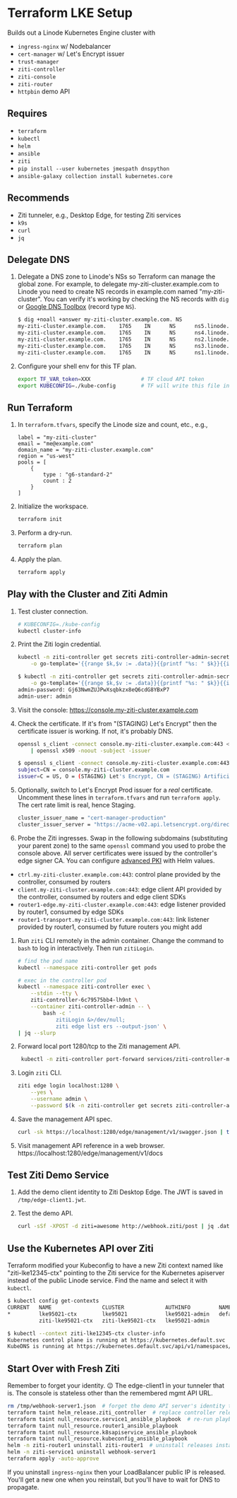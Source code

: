 # Terraform LKE Setup

Builds out a Linode Kubernetes Engine cluster with 

* `ingress-nginx` w/ Nodebalancer
* `cert-manager` w/ Let's Encrypt issuer
* `trust-manager`
* `ziti-controller`
* `ziti-console`
* `ziti-router`
* `httpbin` demo API

## Requires

* `terraform`
* `kubectl`
* `helm`
* `ansible`
* `ziti`
* `pip install --user kubernetes jmespath dnspython`
* `ansible-galaxy collection install kubernetes.core`

## Recommends

* Ziti tunneler, e.g., Desktop Edge, for testing Ziti services
* `k9s`
* `curl`
* `jq`

## Delegate DNS

1. Delegate a DNS zone to Linode's NSs so Terraform can manage the global zone. For example, to delegate my-ziti-cluster.example.com to Linode you need to create NS records in example.com named "my-ziti-cluster". You can verify it's working by checking the NS records with `dig` or [Google DNS Toolbox](https://toolbox.googleapps.com/apps/dig/#NS/) (record type `NS`).

    ```bash
    $ dig +noall +answer my-ziti-cluster.example.com. NS
    my-ziti-cluster.example.com.    1765    IN      NS      ns5.linode.com.
    my-ziti-cluster.example.com.    1765    IN      NS      ns4.linode.com.
    my-ziti-cluster.example.com.    1765    IN      NS      ns2.linode.com.
    my-ziti-cluster.example.com.    1765    IN      NS      ns3.linode.com.
    my-ziti-cluster.example.com.    1765    IN      NS      ns1.linode.com.
    ```

1. Configure your shell env for this TF plan.

    ```bash
    export TF_VAR_token=XXX                # TF cloud API token
    export KUBECONFIG=./kube-config        # TF will write this file in plan dir
    ```

## Run Terraform

1. In `terraform.tfvars`, specify the Linode size and count, etc., e.g.,

    ```hcl
    label = "my-ziti-cluster"
    email = "me@example.com"
    domain_name = "my-ziti-cluster.example.com"
    region = "us-west"
    pools = [
        {
            type : "g6-standard-2"
            count : 2
        }
    ]
    ```

1. Initialize the workspace.

    ```bash
    terraform init
    ```

1. Perform a dry-run.

    ```bash
    terraform plan
    ```

1. Apply the plan.

    ```bash
    terraform apply
    ```

## Play with the Cluster and Ziti Admin

1. Test cluster connection.

    ```bash
    # KUBECONFIG=./kube-config
    kubectl cluster-info
    ```

1. Print the Ziti login credential.

    ```bash
    kubectl -n ziti-controller get secrets ziti-controller-admin-secret \
        -o go-template='{{range $k,$v := .data}}{{printf "%s: " $k}}{{if not $v}}{{$v}}{{else}}{{$v | base64decode}}{{end}}{{"\n"}}{{end}}' 
    ```

    ```bash
    $ kubectl -n ziti-controller get secrets ziti-controller-admin-secret \
        -o go-template='{{range $k,$v := .data}}{{printf "%s: " $k}}{{if not $v}}{{$v}}{{else}}{{$v | base64decode}}{{end}}{{"\n"}}{{end}}' 
    admin-password: Gj63NwmZUJPwXsqbkzx8eQ6cdG8YBxP7
    admin-user: admin
    ```

1. Visit the console: https://console.my-ziti-cluster.example.com
1. Check the certificate. If it's from "(STAGING) Let's Encrypt" then the certificate issuer is working. If not, it's probably DNS.

    ```bash
    openssl s_client -connect console.my-ziti-cluster.example.com:443 <> /dev/null 2>&1 \
        | openssl x509 -noout -subject -issuer
    ```

    ```bash
    $ openssl s_client -connect console.my-ziti-cluster.example.com:443 <> /dev/null 2>&1 | openssl x509 -noout -subject -issuer
    subject=CN = console.my-ziti-cluster.example.com
    issuer=C = US, O = (STAGING) Let's Encrypt, CN = (STAGING) Artificial Apricot R3
    ```

1. Optionally, switch to Let's Encrypt Prod issuer for a *real* certificate. Uncomment these lines in `terraform.tfvars` and run `terraform apply`. The cert rate limit is real, hence Staging.

    ```bash
    cluster_issuer_name = "cert-manager-production"
    cluster_issuer_server = "https://acme-v02.api.letsencrypt.org/directory"
    ```

1. Probe the Ziti ingresses. Swap in the following subdomains (substituting your parent zone) to the same `openssl` command you used to probe the console above. All server certificates were issued by the controller's edge signer CA. You can configure [advanced PKI](https://docs.openziti.io/helm-charts/charts/ziti-controller/#advanced-pki) with Helm values.

* `ctrl.my-ziti-cluster.example.com:443`: control plane provided by the controller, consumed by routers
* `client.my-ziti-cluster.example.com:443`: edge client API provided by the controller, consumed by routers and edge client SDKs
* `router1-edge.my-ziti-cluster.example.com:443`: edge listener provided by router1, consumed by edge SDKs
* `router1-transport.my-ziti-cluster.example.com:443`: link listener provided by router1, consumed by future routers you might add

1. Run `ziti` CLI remotely in the admin container. Change the command to `bash` to log in interactively. Then run `zitiLogin`.

    ```bash
    # find the pod name
    kubectl --namespace ziti-controller get pods

    # exec in the controller pod
    kubectl --namespace ziti-controller exec \
        --stdin --tty \
        ziti-controller-6c79575bb4-lh9nt \
        --container ziti-controller-admin -- \
            bash -c '
                zitiLogin &>/dev/null; 
                ziti edge list ers --output-json' \
    | jq --slurp 
    ```

1. Forward local port 1280/tcp to the Ziti management API.

    ```bash
     kubectl -n ziti-controller port-forward services/ziti-controller-mgmt 1280:443 &>/tmp/k.log &
     ```

1. Login `ziti` CLI.

    ```bash
    ziti edge login localhost:1280 \
        --yes \
        --username admin \
        --password $(k -n ziti-controller get secrets ziti-controller-admin-secret -o go-template='{{index .data "admin-password" | base64decode }}')
    ```

1. Save the management API spec.

    ```bash
    curl -sk https://localhost:1280/edge/management/v1/swagger.json | tee /tmp/swagger.json
    ```

1. Visit management API reference in a web browser. https://localhost:1280/edge/management/v1/docs

## Test Ziti Demo Service

1. Add the demo client identity to Ziti Desktop Edge. The JWT is saved in `/tmp/edge-client1.jwt`.
1. Test the demo API.

    ```bash
    curl -sSf -XPOST -d ziti=awesome http://webhook.ziti/post | jq .data
    ```

## Use the Kubernetes API over Ziti

Terraform modified your Kubeconfig to have a new Ziti context named like "ziti-lke12345-ctx" pointing to the Ziti service for the Kubernetes apiserver instead of the public Linode service. Find the name and select it with `kubectl`.

```bash
$ kubectl config get-contexts
CURRENT   NAME                CLUSTER             AUTHINFO         NAMESPACE
*         lke95021-ctx        lke95021            lke95021-admin   default
          ziti-lke95021-ctx   ziti-lke95021-ctx   lke95021-admin   

$ kubectl --context ziti-lke12345-ctx cluster-info
Kubernetes control plane is running at https://kubernetes.default.svc
KubeDNS is running at https://kubernetes.default.svc/api/v1/namespaces/kube-system/services/kube-dns:dns/proxy
```

## Start Over with Fresh Ziti

Remember to forget your identity. :wink: The edge-client1 in your tunneler that is. The console is stateless other than the remembered mgmt API URL.

```bash
rm /tmp/webhook-server1.json  # forget the demo API server's identity too
terraform taint helm_release.ziti_controller  # replace controller release
terraform taint null_resource.service1_ansible_playbook  # re-run playbooks
terraform taint null_resource.router1_ansible_playbook
terraform taint null_resource.k8sapiservice_ansible_playbook
terraform taint null_resource.kubeconfig_ansible_playbook
helm -n ziti-router1 uninstall ziti-router1  # uninstall releases installed by ansible
helm -n ziti-service1 uninstall webhook-server1
terraform apply -auto-approve
```

If you uninstall `ingress-nginx` then your LoadBalancer public IP is released. You'll get a new one when you reinstall, but you'll have to wait for DNS to propagate.
